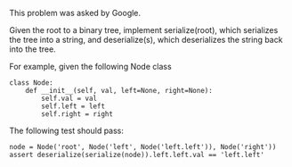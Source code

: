 This problem was asked by Google.

Given the root to a binary tree, implement serialize(root), which serializes the tree into a string, and deserialize(s), which deserializes the string back into the tree.

For example, given the following Node class

```
class Node:
    def __init__(self, val, left=None, right=None):
        self.val = val
        self.left = left
        self.right = right
```
The following test should pass:


```
node = Node('root', Node('left', Node('left.left')), Node('right'))
assert deserialize(serialize(node)).left.left.val == 'left.left'
```
